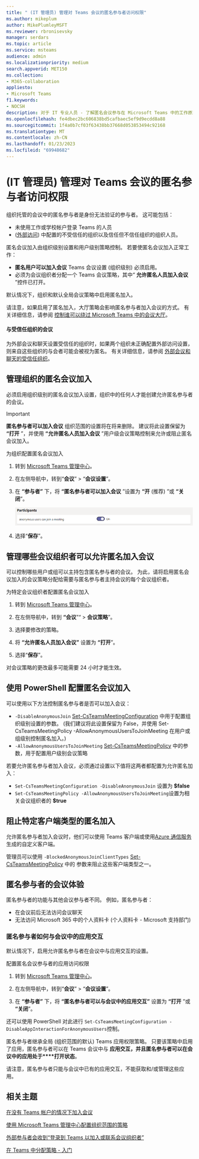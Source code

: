 ```yaml
---
title: " (IT 管理员) 管理对 Teams 会议的匿名参与者访问权限"
ms.author: mikeplum
author: MikePlumleyMSFT
ms.reviewer: rbronisevsky
manager: serdars
ms.topic: article
ms.service: msteams
audience: admin
ms.localizationpriority: medium
search.appverid: MET150
ms.collection:
- M365-collaboration
appliesto:
- Microsoft Teams
f1.keywords:
- NOCSH
description: 对于 IT 专业人员 - 了解匿名会议参与在 Microsoft Teams 中的工作原理。
ms.openlocfilehash: fe4dbec2bc606838bd5cafbaec5ef9d9ecdd8a88
ms.sourcegitcommit: 1f4a0b7cf03f63438bb37668d053853494c92168
ms.translationtype: MT
ms.contentlocale: zh-CN
ms.lasthandoff: 01/23/2023
ms.locfileid: "69948682"
---
```

# <a name="manage-anonymous-participant-access-to-teams-meetings-it-admins"></a> (IT 管理员) 管理对 Teams 会议的匿名参与者访问权限

组织托管的会议中的匿名参与者是身份无法验证的参与者。 这可能包括：

- 未使用工作或学校帐户登录 Teams 的人员 
-  ([外部访问](manage-external-access.md)) 中配置的不受信任的组织以及信任但不信任组织的组织人员。

匿名会议加入由组织级别设置和用户级别策略控制。 若要使匿名会议加入正常工作：
- **匿名用户可以加入会议** Teams 会议设置 (组织级别) 必须启用。
- 必须为会议组织者分配一个 Teams 会议策略，其中“ **允许匿名人员加入会议** ”控件已打开。

默认情况下，组织和默认全局会议策略中启用匿名加入。

请注意，如果启用了匿名加入，大厅策略会影响匿名参与者加入会议的方式。 有关详细信息，请参阅 [控制谁可以绕过 Microsoft Teams 中的会议大厅](who-can-bypass-meeting-lobby.md)。

#### <a name="meetings-with-trusted-organizations"></a>与受信任组织的会议

为外部会议和聊天设置受信任的组织时，如果两个组织未正确配置外部访问设置，则来自这些组织的与会者可能会被视为匿名。 有关详细信息，请参阅 [外部会议和聊天的受信任组织](manage-external-access.md)。

## <a name="manage-anonymous-meeting-join-for-the-organization"></a>管理组织的匿名会议加入

必须启用组织级别的匿名会议加入设置，组织中的任何人才能创建允许匿名参与者的会议。

> [!Important]
> **匿名参与者可以加入会议** 组织范围的设置将在将来删除。 建议将此设置保留为 **“打开** ”，并使用 **“允许匿名人员加入会议** ”用户级会议策略控制来允许或阻止匿名会议加入。

为组织配置匿名会议加入
1. 转到 [Microsoft Teams 管理中心](https://admin.teams.microsoft.com)。

1. 在左侧导航中，转到“**会议**” > “**会议设置**”。

1. 在 **“参与者”** 下，将 **“匿名参与者可以加入会议** ”设置为 **“开** (推荐) ”或 **“关闭**”。

    ![管理中心内会议的参与者设置的屏幕截图。](media/meeting-settings-participants.png "Microsoft Teams 管理中心 Teams 会议的参与者设置的屏幕截图")

1. 选择“**保存**”。

## <a name="manage-which-meeting-organizers-can-allow-anonymous-meeting-join"></a>管理哪些会议组织者可以允许匿名加入会议

可以控制哪些用户或组可以主持包含匿名参与者的会议。 为此，请将启用匿名会议加入的会议策略分配给需要与匿名参与者主持会议的每个会议组织者。

为特定会议组织者配置匿名会议加入
1. 转到 [Microsoft Teams 管理中心](https://admin.teams.microsoft.com)。

1. 在左侧导航中，转到 **“会议**”“ > **会议策略**”。

1. 选择要修改的策略。

1. 将 **“允许匿名人员加入会议”** 设置为 **“打开**”。

1. 选择“**保存**”。

对会议策略的更改最多可能需要 24 小时才能生效。

## <a name="configure-anonymous-meeting-join-using-powershell"></a>使用 PowerShell 配置匿名会议加入

可以使用以下方法控制匿名参与者是否可以加入会议：

- `-DisableAnonymousJoin` [Set-CsTeamsMeetingConfiguration](/powershell/module/skype/set-csteamsmeetingconfiguration) 中用于配置组织级别设置的参数。  (我们建议将此设置保留为 False，并使用 Set-CsTeamsMeetingPolicy -AllowAnonymousUsersToJoinMeeting 在用户或组级别控制匿名加入。) 
- `-AllowAnonymousUsersToJoinMeeting` [Set-CsTeamsMeetingPolicy](/powershell/module/skype/set-csteamsmeetingpolicy) 中的参数，用于配置用户级别会议策略

若要允许匿名参与者加入会议，必须通过设置以下值将这两者都配置为允许匿名加入：

- `Set-CsTeamsMeetingConfiguration -DisableAnonymousJoin` 设置为 **$false**
- `Set-CsTeamsMeetingPolicy -AllowAnonymousUsersToJoinMeeting`设置为相关会议组织者的 **$true**

## <a name="block-anonymous-join-for-specific-client-types"></a>阻止特定客户端类型的匿名加入

允许匿名参与者加入会议时，他们可以使用 Teams 客户端或使用[Azure 通信服务](/azure/communication-services/)生成的自定义客户端。 

管理员可以使用 `-BlockedAnonymousJoinClientTypes` [Set-CsTeamsMeetingPolicy](/powershell/module/skype/set-csteamsmeetingpolicy#-blockedanonymousjoinclienttypes) 中的 参数来阻止这些客户端类型之一。

## <a name="anonymous-participants-meeting-experience"></a>匿名参与者的会议体验

匿名参与者的功能与其他会议参与者不同。 例如，匿名参与者：

- 在会议前后无法访问会议聊天
- 无法访问 Microsoft 365 中的个人资料卡 (个人资料卡 - Microsoft 支持部门) 

### <a name="how-anonymous-participants-interact-with-apps-in-meetings"></a>匿名参与者如何与会议中的应用交互

默认情况下，启用允许匿名参与者在会议中与应用交互的设置。

配置匿名会议参与者的应用访问权限

1. 转到 [Microsoft Teams 管理中心](https://admin.teams.microsoft.com)。

1. 在左侧导航中，转到“**会议**” > “**会议设置**”。

1. 在 **“参与者”** 下，将  **“匿名参与者可以与会议中的应用交互”** 设置为 **“打开** ”或 **“关闭**”。

还可以使用 PowerShell 对此进行 `Set-CsTeamsMeetingConfiguration -DisableAppInteractionForAnonymousUsers`控制。

匿名参与者继承全局 (组织范围的默认) Teams 应用权限策略。 只要该策略中启用了应用，匿名参与者可以在 Teams 会议中与 **应用交互，并且匿名参与者可以在会议中的应用处于****打开状态**。

请注意，匿名参与者只能与会议中已有的应用交互，不能获取和/或管理这些应用。

## <a name="related-topics"></a>相关主题

[在没有 Teams 帐户的情况下加入会议](https://support.microsoft.com/office/c6efc38f-4e03-4e79-b28f-e65a4c039508)

[使用 Microsoft Teams 管理中心配置组织范围的策略](meeting-settings-in-teams.md#allow-anonymous-users-to-join-meetings)

[外部参与者会收到“登录到 Teams 以加入或联系会议组织者”](/microsoftteams/troubleshoot/meetings/external-participants-join-meeting-blocked)

[在 Teams 中分配策略 - 入门](policy-assignment-overview.md)